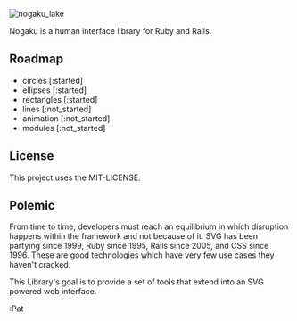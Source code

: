 ![nogaku_lake](https://f.cloud.github.com/assets/900966/1414351/bfdb6ff6-3e7b-11e3-9a2f-f6788c8e53f6.png)

Nogaku is a human interface library for Ruby and Rails.

## Roadmap
* circles [:started]
* ellipses [:started]
* rectangles [:started]
* lines [:not_started]
* animation [:not_started]
* modules [:not_started]

## License

This project uses the MIT-LICENSE.

## Polemic

From time to time, developers must reach an equilibrium in which disruption happens within the framework and not because of it. SVG has been partying since 1999, Ruby since 1995, Rails since 2005, and CSS since 1996. These are good technologies which have very few use cases they haven't cracked.

This Library's goal is to provide a set of tools that extend into an SVG powered web interface.

:Pat
